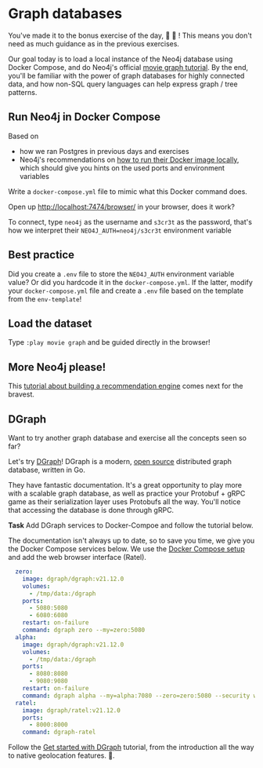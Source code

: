 # Graph databases

You've made it to the bonus exercise of the day, 💪 🧠 ! This means you don't need as much guidance as in the previous exercises.

Our goal today is to load a local instance of the Neo4j database using Docker Compose, and do Neo4j's official [movie graph tutorial](https://neo4j.com/developer/cypher/guide-cypher-basics/#cypher-movie-find). By the end, you'll be familiar with the power of graph databases for highly connected data, and how non-SQL query languages can help express graph / tree patterns.

## Run Neo4j in Docker Compose

Based on
- how we ran Postgres in previous days and exercises
- Neo4j's recommendations on [how to run their Docker image locally](https://neo4j.com/developer/docker/), which should give you hints on the used ports and environment variables

Write a `docker-compose.yml` file to mimic what this Docker command does.

Open up [http://localhost:7474/browser/](http://localhost:7474/browser/) in your browser, does it work?

To connect, type `neo4j` as the username and `s3cr3t` as the password, that's how we interpret their `NEO4J_AUTH=neo4j/s3cr3t` environment variable

## Best practice

Did you create a `.env` file to store the `NEO4J_AUTH` environment variable value? Or did you hardcode it in the `docker-compose.yml`. If the latter, modify your `docker-compose.yml` file and create a `.env` file based on the template from the `env-template`!

## Load the dataset

Type `:play movie graph` and be guided directly in the browser!


## More Neo4j please!

This [tutorial about building a recommendation engine](https://neo4j.com/developer/cypher/guide-build-a-recommendation-engine/) comes next for the bravest.

## DGraph

Want to try another graph database and exercise all the concepts seen so far?

Let's try [DGraph](https://dgraph.io/)! DGraph is a modern, [open source](https://github.com/dgraph-io/dgraph) distributed graph database, written in Go.

They have fantastic documentation. It's a great opportunity to play more with a scalable graph database, as well as practice your Protobuf + gRPC game as their serialization layer uses Protobufs all the way. You'll notice that accessing the database is done through gRPC.

**Task** Add DGraph services to Docker-Compoe and follow the tutorial below.

The documentation isn't always up to date, so to save you time, we give you the Docker Compose services below. We use the [Docker Compose setup](https://dgraph.io/docs/deploy/single-host-setup/#run-using-docker-compose-on-single-aws-instance) and add the web browser interface (Ratel).

```yml
  zero:
    image: dgraph/dgraph:v21.12.0
    volumes:
      - /tmp/data:/dgraph
    ports:
      - 5080:5080
      - 6080:6080
    restart: on-failure
    command: dgraph zero --my=zero:5080
  alpha:
    image: dgraph/dgraph:v21.12.0
    volumes:
      - /tmp/data:/dgraph
    ports:
      - 8080:8080
      - 9080:9080
    restart: on-failure
    command: dgraph alpha --my=alpha:7080 --zero=zero:5080 --security whitelist=0.0.0.0/0
  ratel:
    image: dgraph/ratel:v21.12.0
    ports:
      - 8000:8000
    command: dgraph-ratel
```

Follow the [Get started with DGraph](https://dgraph.io/docs/tutorials/) tutorial, from the introduction all the way to native geolocation features. 🚀.
